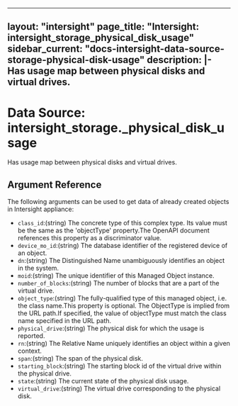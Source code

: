 
---
layout: "intersight"
page_title: "Intersight: intersight_storage_physical_disk_usage"
sidebar_current: "docs-intersight-data-source-storage-physical-disk-usage"
description: |-
Has usage map between physical disks and virtual drives.
---

# Data Source: intersight_storage._physical_disk_usage
Has usage map between physical disks and virtual drives.
## Argument Reference
The following arguments can be used to get data of already created objects in Intersight appliance:
* `class_id`:(string) The concrete type of this complex type. Its value must be the same as the 'objectType' property.The OpenAPI document references this property as a discriminator value. 
* `device_mo_id`:(string) The database identifier of the registered device of an object. 
* `dn`:(string) The Distinguished Name unambiguously identifies an object in the system. 
* `moid`:(string) The unique identifier of this Managed Object instance. 
* `number_of_blocks`:(string) The number of blocks that are a part of the virtual drive. 
* `object_type`:(string) The fully-qualified type of this managed object, i.e. the class name.This property is optional. The ObjectType is implied from the URL path.If specified, the value of objectType must match the class name specified in the URL path. 
* `physical_drive`:(string) The physical disk for which the usage is reported. 
* `rn`:(string) The Relative Name uniquely identifies an object within a given context. 
* `span`:(string) The span of the physical disk. 
* `starting_block`:(string) The starting block id of the virtual drive within the physical drive. 
* `state`:(string) The current state of the physical disk usage. 
* `virtual_drive`:(string) The virtual drive corresponding to the physical disk. 
